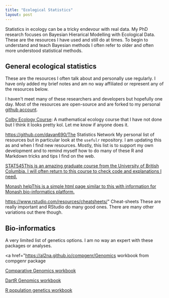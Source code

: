 ```yaml
---
title: "Ecological Statistics"
layout: post
---
```


Statistics in ecology can be a tricky endevour with real data. My PhD research focuses on Bayesian Hierarical Modelling with Ecological Data. These are the resources I have used and still do at times. To begin to understand and teach Bayesian methods I often refer to older and often more understood statistical methods.

## General ecological statistics

These are the resources I often talk about and personally use regularly. I have only added my brief notes and am no way affiliated or represent any of the resources below. 

I haven't meet many of these researchers and developers but hopefully one day. Most of the resources are open-source and are forked to my personal [github account](https://github.com/davan690/).


[Colby Ecology Course](https://colbyecology.github.io/): A mathematical ecology course that I have not done but I think it looks pretty kol. Let me know if anyone does it.

https://github.com/davan690/The Statistics Network  My personal list of resources but in particular look at the `usefulr` repository. I am updating this as and when I find new resources. Mostly, this list is to support my own development and to remind myself how to do many of these R and Markdown tricks and tips I find on the web. 

<a href="http://stat545.com/Classroom/" >STAT545This is an amazing graduate course from the University of British Columbia. I will often return to this course to check code and explanations I need.

<a href="https://monashbioinformaticsplatform.github.io/r-more/topics/tidyverse.html" > Monash helpThis is a simple html page similar to this with information for Monash bio-informatics platform.

https://www.rstudio.com/resources/cheatsheets/" Cheat-sheets These are really important and RStudio do many good ones. There are many other variations out there though.

<h2> Bio-informatics </h2>

A very limited list of genetics options. I am no way an expert with these packages or analyses.

<a href="https://al2na.github.io/compgenr/Genomics workbook  from compgenr package

<a href="https://isugenomics.github.io/bioinformatics-workbook/" >Comparative Genomics workbook

<a href="https://cran.r-project.org/web/packages/dartR/vignettes/IntroTutorial_dartR.pdf" >DartR Genomics workbook

<a href="https://github.com/green-striped-gecko/PopGenReport" >R population genetics workbook
